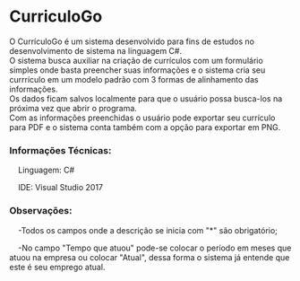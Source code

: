 # CurriculoGo

O CurrículoGo é um sistema desenvolvido para fins de estudos no desenvolvimento de sistema na linguagem C#.<br>
O sistema busca auxiliar na criação de currículos com um formulário simples onde basta preencher suas informações e o sistema cria seu currrículo em um modelo padrão com 3 formas de alinhamento das informações.<br>
Os dados ficam salvos localmente para que o usuário possa busca-los na próxima vez que abrir o programa.<br>
Com as informações preenchidas o usuário pode exportar seu currículo para PDF e o sistema conta também com a opção para exportar em PNG.

<h3>Informações Técnicas:</h3>
<p>&nbsp&nbsp&nbsp&nbspLinguagem: C# <p>
<p>&nbsp&nbsp&nbsp&nbspIDE: Visual Studio 2017 </p>

<h3>Observações:</h3>
<p>&nbsp&nbsp&nbsp&nbsp-Todos os campos onde a descrição se inicia com "*" são obrigatório;</p>
<p>&nbsp&nbsp&nbsp&nbsp-No campo "Tempo que atuou" pode-se colocar o período em meses que atuou na empresa ou colocar "Atual", dessa forma o sistema já entende que este é seu emprego atual.</p>
